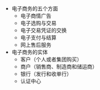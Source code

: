* 电子商务的五个方面
	* 电子商情广告
	* 电子选购与交易
	* 电子交易凭证的交换
	* 电子支付与结算
	* 网上售后服务
* 电子商务的实体
	* 客户（个人或者集团购买）
	* 商户（销售商、制造商和储运商）
	* 银行（发行和收单行）
	* 认证中心
